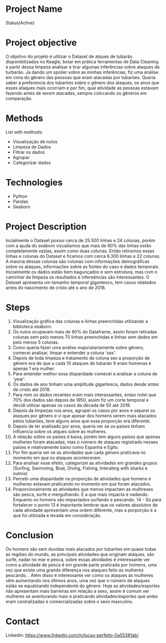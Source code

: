 
# Project Name
  Status(Active)
# Project objective
  O objetivo do projeto é utilizar o Dataset de atques de tubarão disponibilizados no Keagle, botar em prática ferramentas de Data Cleaning e partir 
  dessa limpeza analisar e tirar algumas inferências sobre ataques de turbarão. Ja dando um spoiler sobre as minhas inferências, fiz uma análise em cima
  do gênero das pessoas que eram atacadas por tubarões. Queria saber a preferencia dos tubarões sobre o gênero dos ataques, os anos que esses ataques mais
  ocorriam e por fim, qual atividade as pessoas estavam fazendo antes de serem atacadas, sempre colocando os gêneros em comparação.
# Methods

  List with methods:
  - Visualização de nulos
  - Limpeza de Dados
  - Filtrar os dados
  - Agrupar
  - Categorizar dados
# Technologies 
  - Python
  - Pandas
  - Seaborn
# Project Description
  Incialmente o Dataset possuí cerca de 25.500 linhas e 24 colunas, porém com a ajuda do seaborn vizualiamos que mais de 60% das linhas estão completamente
  vazias, assim como duas colunas. Então retiramos essas linhas e colunas do Dataset e ficamos com cerca 6.300 linhas e 22 colunas. A maioria dessas colunas
  são colunas com informações demográficas sobre os ataques, informações sobre as fontes do caso e dados temporais. Inicialmente os dados estão bem bagunçados
  e sem estrutura, mas com o caminhar da limpeza os resultados e infereências são interessantes. O Dataset apresenta um tamanho temporal gigantesco, tem casos relatados antes do nascimento de cristo até o ano de 2018.
 

# Steps
  1. Visualização gráfica das colunas e linhas preenchidas utilizando a biblioteca seaborn.
  2. Os nulos ocupavam mais de 60% do Dataframe, assim foram retiradas colunas sem pelo menos 70 linhas preenchidas e linhas sem dados em pelo menos 5 colunas.
  3. Como queria fazer uma análise majoriatariamente sobre gênero, comecei analisar, limpar e entender a coluna 'sex'. 
  3. Depois de toda limpeza e tratamento da coluna sex a proporção de gênero era de que a cada 10 ataques de tubarão 9 eram homenas e apenas 1 era mulher.
  4. Para entender melhor essa disparidade comecei a analisar a coluna de 'year'.
  5. Os dados de ano tinham uma amplitude gigantesca, dados desde antes de cristo até 2018.
  6. Para mim os dados recentes eram mais interessantes, entao notei que 70% dos dados são depois de 1950, assim fiz um corte temporal e decidi utilizar apenas os casos da década de 50 até 2018.
  7. Depois da limpezas nos anos, agrupei os casos por anos e separei os ataques por gênero e vi que apesar dos homens serem mais atacados pelos tubarões, teve alguns anos que essa proporção era diferente.
  8. Depois de ter analisado por anos, queria ver se os países tinham influencia sobre os atques sobre as mulheres.
  9. A relação sobre os países é baixa, porém tem alguns países que apenas mulheres foram atacadas, mas o número de ataques registrado nesses países é relativamente baixo como Espanha e Egito. 
  10. Por fim queria ver se as atividades que cada gênero praticava no momento em que os ataques aconteceram.
  11. Para analisar esse efeito, categorizei as atividades em grandes grupos (Surfing, Swimming, Boat, Diving, Fishing, Interating with sharks e outros)
  12. Percebi uma disparidade na proporção de atividades que homens e mulheres estavam praticando no momento em que foram atacados.
  13. Proporcionalmente as atividades que menos impactam as mulhreses são pesca, surfe e mergulhando. E a que mais impacta é nadando. Enquanto os homens são impactados surfando e pescando.
  14 - Só para fortalecer o ponto 13 é importante lembrar que os valores absolutos de cada atividade apresentam uma ordem diferente, mas a porporção é a que foi utilizada e levada em consideração.

# Conclusion
  Os homens são sem duvidas mais atacados por tubarões em quase todas as regiões do mundo, as principais atividades que originam ataques, são surfe, nadar no mar e pesca,
  sobre essas atividades é interessante ver como a atividade de pesca é em grande parte praticada por homens, uma vez que existe uma grande diferença nos ataques feito as mulheres pescando. 
. Além disso é interessante ver como os ataques as mulheres vêm aumentando nos últimos anos, uma vez que o número de ataques estão se equalizando independente do gênero.
 Hoje as atividades/esportes não apresentam mais barreiras em relação a sexo, assim é comum ver mulheres se aventurando mais e praticando atividades/esportes que antes eram centralizadas e comercializadas sobre o sexo masculino.
  
# Contact
  Linkedin: https://www.linkedin.com/in/lucas-perfeito-0a55381ab/ 
  
